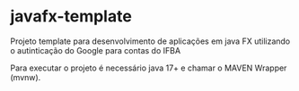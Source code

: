 # javafx-template

Projeto template para desenvolvimento de aplicações em java FX utilizando o autinticação do Google para contas do IFBA

Para executar o projeto é necessário java 17+ e chamar o MAVEN Wrapper (mvnw).
